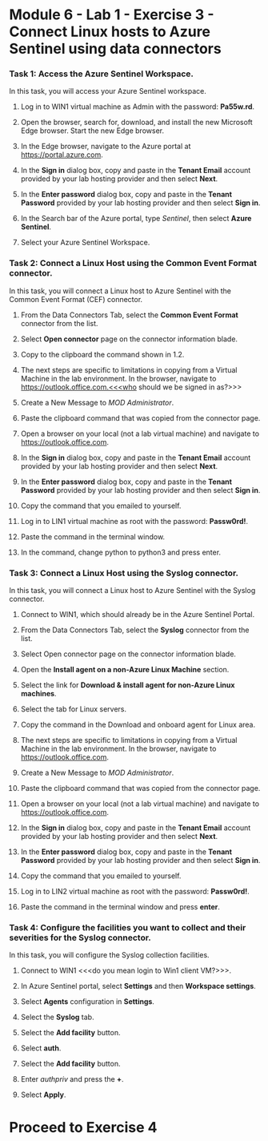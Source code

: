 # Module 6 - Lab 1 - Exercise 3 - Connect Linux hosts to Azure Sentinel using data connectors

### Task 1: Access the Azure Sentinel Workspace.

In this task, you will access your Azure Sentinel workspace.

1. Log in to WIN1 virtual machine as Admin with the password: **Pa55w.rd**.  

2. Open the browser, search for, download, and install the new Microsoft Edge browser. Start the new Edge browser.

3.  In the Edge browser, navigate to the Azure portal at https://portal.azure.com.

4. In the **Sign in** dialog box, copy and paste in the **Tenant Email** account provided by your lab hosting provider and then select **Next**.

5. In the **Enter password** dialog box, copy and paste in the **Tenant Password** provided by your lab hosting provider and then select **Sign in**.

6. In the Search bar of the Azure portal, type *Sentinel*, then select **Azure Sentinel**.

7. Select your Azure Sentinel Workspace.

### Task 2: Connect a Linux Host using the Common Event Format connector.

In this task, you will connect a Linux host to Azure Sentinel with the Common Event Format (CEF) connector.

1. From the Data Connectors Tab, select the **Common Event Format** connector from the list.

2. Select **Open connector** page on the connector information blade.

3. Copy to the clipboard the command shown in 1.2.

4. The next steps are specific to limitations in copying from a Virtual Machine in the lab environment. In the browser, navigate to https://outlook.office.com.<<<who should we be signed in as?>>>

5. Create a New Message to *MOD Administrator*.

6. Paste the clipboard command that was copied from the connector page.

7.  Open a browser on your local (not a lab virtual machine) and navigate to https://outlook.office.com.

8. In the **Sign in** dialog box, copy and paste in the **Tenant Email** account provided by your lab hosting provider and then select **Next**.

9. In the **Enter password** dialog box, copy and paste in the **Tenant Password** provided by your lab hosting provider and then select **Sign in**.

10. Copy the command that you emailed to yourself.

11. Log in to LIN1 virtual machine as root with the password: **Passw0rd!**.  

12. Paste the command in the terminal window.

13. In the command, change python to python3 and press enter.


### Task 3: Connect a Linux Host using the Syslog connector.

In this task, you will connect a Linux host to Azure Sentinel with the Syslog connector.

1. Connect to WIN1, which should already be in the Azure Sentinel Portal.  

2. From the Data Connectors Tab, select the **Syslog** connector from the list.

3. Select Open connector page on the connector information blade.

4. Open the **Install agent on a non-Azure Linux Machine** section.

5. Select the link for **Download & install agent for non-Azure Linux machines**. 

6. Select the tab for Linux servers.

7. Copy the command in the Download and onboard agent for Linux area.

8. The next steps are specific to limitations in copying from a Virtual Machine in the lab environment. In the browser, navigate to https://outlook.office.com.

9. Create a New Message to *MOD Administrator*.

10. Paste the clipboard command that was copied from the connector page.

11.  Open a browser on your local (not a lab virtual machine) and navigate to https://outlook.office.com.

12. In the **Sign in** dialog box, copy and paste in the **Tenant Email** account provided by your lab hosting provider and then select **Next**.

13. In the **Enter password** dialog box, copy and paste in the **Tenant Password** provided by your lab hosting provider and then select **Sign in**.

14. Copy the command that you emailed to yourself.

15. Log in to LIN2 virtual machine as root with the password: **Passw0rd!**.  

16. Paste the command in the terminal window and press **enter**.

### Task 4: Configure the facilities you want to collect and their severities for the Syslog connector.

In this task, you will configure the Syslog collection facilities.

1. Connect to WIN1 <<<do you mean login to Win1 client VM?>>>.

2. In Azure Sentinel portal, select **Settings** and then **Workspace settings**.

3. Select **Agents** configuration in **Settings**.

4. Select the **Syslog** tab.

5. Select the **Add facility** button.

6. Select **auth**.

7. Select the **Add facility** button.

8. Enter *authpriv* and press the **+**.

9. Select **Apply**.


# Proceed to Exercise 4
